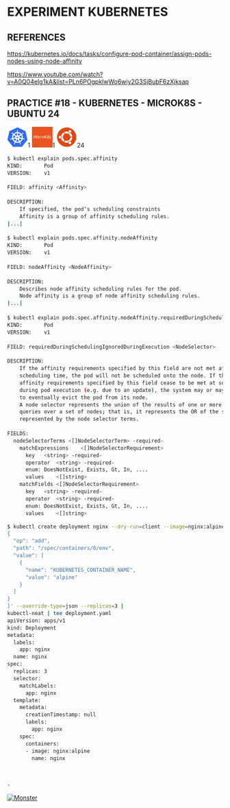 # EXPERIMENT KUBERNETES

## REFERENCES

https://kubernetes.io/docs/tasks/configure-pod-container/assign-pods-nodes-using-node-affinity

https://www.youtube.com/watch?v=A0Q04eIg1kA&list=PLn6POgpklwWo6wiy2G3SjBubF6zXjksap

## PRACTICE #18 - KUBERNETES - MICROK8S - UBUNTU 24

[![Kubernetes](img/kubernetes.webp "Kubernetes")](https://kubernetes.io)1
[![MicroK8s](img/microk8s.webp "MikroK8s")](https://microk8s.io)1
[![Ubuntu](img/ubuntu.webp "Ubuntu")](https://ubuntu.com)24

```bash
$ kubectl explain pods.spec.affinity
KIND:       Pod
VERSION:    v1

FIELD: affinity <Affinity>

DESCRIPTION:
    If specified, the podʼs scheduling constraints
    Affinity is a group of affinity scheduling rules.
|...|

$ kubectl explain pods.spec.affinity.nodeAffinity
KIND:       Pod
VERSION:    v1

FIELD: nodeAffinity <NodeAffinity>

DESCRIPTION:
    Describes node affinity scheduling rules for the pod.
    Node affinity is a group of node affinity scheduling rules.
|...|

$ kubectl explain pods.spec.affinity.nodeAffinity.requiredDuringSchedulingIgnoredDuringExecution --recursive
KIND:       Pod
VERSION:    v1

FIELD: requiredDuringSchedulingIgnoredDuringExecution <NodeSelector>

DESCRIPTION:
    If the affinity requirements specified by this field are not met at
    scheduling time, the pod will not be scheduled onto the node. If the
    affinity requirements specified by this field cease to be met at some point
    during pod execution (e.g. due to an update), the system may or may not try
    to eventually evict the pod from its node.
    A node selector represents the union of the results of one or more label
    queries over a set of nodes; that is, it represents the OR of the selectors
    represented by the node selector terms.

FIELDS:
  nodeSelectorTerms	<[]NodeSelectorTerm> -required-
    matchExpressions	<[]NodeSelectorRequirement>
      key	<string> -required-
      operator	<string> -required-
      enum: DoesNotExist, Exists, Gt, In, ....
      values	<[]string>
    matchFields	<[]NodeSelectorRequirement>
      key	<string> -required-
      operator	<string> -required-
      enum: DoesNotExist, Exists, Gt, In, ....
      values	<[]string>
```

```bash
$ kubectl create deployment nginx --dry-run=client --image=nginx:alpine --output=yaml --overrides='[
{
  "op": "add",
  "path": "/spec/containers/0/env",
  "value": [
    {
      "name": "KUBERNETES_CONTAINER_NAME",
      "value": "alpine"
    }
  ]
}
]' --override-type=json --replicas=3 |
kubectl-neat | tee deployment.yaml
apiVersion: apps/v1
kind: Deployment
metadata:
  labels:
    app: nginx
  name: nginx
spec:
  replicas: 3
  selector:
    matchLabels:
      app: nginx
  template:
    metadata:
      creationTimestamp: null
      labels:
        app: nginx
    spec:
      containers:
      - image: nginx:alpine
        name: nginx
```




&nbsp;

`-`

[![Monster](https://avatars.githubusercontent.com/u/47848582?s=96&v=4 "Boo!")](../README.md)
